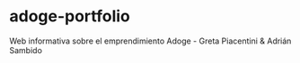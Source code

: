 # adoge-portfolio
Web informativa sobre el emprendimiento Adoge - Greta Piacentini &amp; Adrián Sambido
